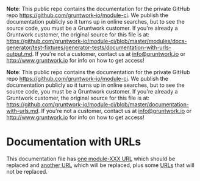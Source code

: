 **Note**: This public repo contains the documentation for the private GitHub repo <https://github.com/gruntwork-io/module-ci>.
We publish the documentation publicly so it turns up in online searches, but to see the source code, you must be a Gruntwork customer.
If you're already a Gruntwork customer, the original source for this file is at: <https://github.com/gruntwork-io/module-ci/blob/master/modules/docs-generator/test-fixtures/generator-tests/documentation-with-urls-output.md>.
If you're not a customer, contact us at <info@gruntwork.io> or <http://www.gruntwork.io> for info on how to get access!

**Note**: This public repo contains the documentation for the private GitHub repo <https://github.com/gruntwork-io/module-ci>.
We publish the documentation publicly so it turns up in online searches, but to see the source code, you must be a Gruntwork customer.
If you're already a Gruntwork customer, the original source for this file is at: <https://github.com/gruntwork-io/module-ci/blob/master/documentation-with-urls.md>.
If you're not a customer, contact us at <info@gruntwork.io> or <http://www.gruntwork.io> for info on how to get access!

# Documentation with URLs

This documentation file has [one module-XXX URL](https://github.com/gruntwork-io/module-aws-monitoring-public) which should be
replaced and [another URL](https://github.com/gruntwork-io/module-ecs-public/foo/bar/baz) which will be replaced, plus some
[URLs](https://www.google.com) that will not be replaced.